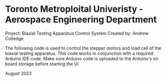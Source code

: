 # Toronto Metroploital Univeristy - Aerospace Engineering Department
Project: Biaxial Testing Apparatus Control System
Created by: Andrew Colledge

The following code is used to control the stepper motors and load cell of the biaxial testing apparatus.
This code works in conjunction with a required Arduino IDE code.
Make sure Arduino code is uploaded to the Arduino's on board storage
before starting the UI

August 2023
